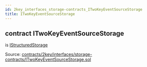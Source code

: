```yaml
---
id: 2key_interfaces_storage-contracts_ITwoKeyEventSourceStorage
title: ITwoKeyEventSourceStorage
---
```


<div class="contract-doc"><div class="contract"><h2 class="contract-header"><span class="contract-kind">contract</span> ITwoKeyEventSourceStorage</h2><p class="base-contracts"><span>is</span> <a href="2key_interfaces_IStructuredStorage.html">IStructuredStorage</a></p><div class="source">Source: <a href="https://github.com/2keynet/web3-alpha/blob/v0.0.3/contracts/2key/interfaces/storage-contracts/ITwoKeyEventSourceStorage.sol" target="_blank">contracts/2key/interfaces/storage-contracts/ITwoKeyEventSourceStorage.sol</a></div></div></div>
